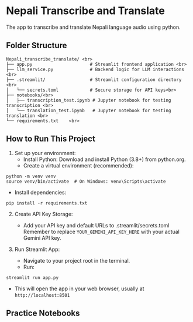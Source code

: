 # Nepali Transcribe and Translate 
The app to transcribe and translate Nepali language audio using python. 


## Folder Structure 
```
Nepali_transcribe_translate/ <br>
├── app.py                      # Streamlit frontend application <br>
├── llm_service.py              # Backend logic for LLM interactions <br>
├── .streamlit/                 # Streamlit configuration directory <br>
│   └── secrets.toml            # Secure storage for API keys<br>
├── notebooks/<br>
│   ├── transcription_test.ipynb # Jupyter notebook for testing transcription <br>
│   └── translation_test.ipynb   # Jupyter notebook for testing translation <br>
└── requirements.txt    <br>
```

## How to Run This Project
1. Set up your environment:
   - Install Python: Download and install Python (3.8+) from python.org.
   - Create a virtual environment (recommended):
  ```
python -m venv venv
source venv/bin/activate  # On Windows: venv\Scripts\activate
  ```
   - Install dependencies:
```
pip install -r requirements.txt
```
2. Create API Key Storage:
   - Add your API key and default URLs to .streamlit/secrets.toml
     Remember to replace `YOUR_GEMINI_API_KEY_HERE` with your actual Gemini API key.
     
3. Run Streamlit App:
   - Navigate to your project root in the terminal.
   - Run:
```
streamlit run app.py
```
   - This will open the app in your web browser, usually at `http://localhost:8501`

## Practice Notebooks


